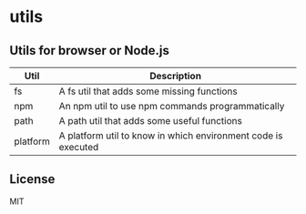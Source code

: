 # utils

## Utils for browser or Node.js

| Util     | Description                                                   |
| -------- | ------------------------------------------------------------- |
| fs       | A fs util that adds some missing functions                    |
| npm      | An npm util to use npm commands programmatically              |
| path     | A path util that adds some useful functions                   |
| platform | A platform util to know in which environment code is executed |

## License

MIT
